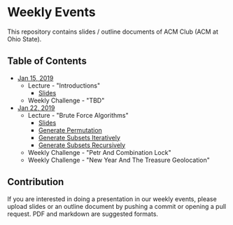 Weekly Events
===

This repository contains slides / outline documents of ACM Club (ACM at Ohio State).

Table of Contents
---
* [Jan 15, 2019](2019-01-15)
    * Lecture - "Introductions"
        * [Slides](2019-01-15/Introduction.pdf)
    * Weekly Challenge - "TBD"
* [Jan 22, 2019](2019-01-22)
    * Lecture - "Brute Force Algorithms"
        * [Slides](2019-01-22/Brute_Force.pdf)
        * [Generate Permutation](2019-01-22/GeneratePermutations.py)
        * [Generate Subsets Iteratively](2019-01-22/GenerateSubsetIterative.java)
        * [Generate Subsets Recursively](2019-01-22/GenerateSubsetRecursive.java)
    * Weekly Challenge - "Petr And Combination Lock"
    * Weekly Challenge - "New Year And The Treasure Geolocation"

Contribution
---
If you are interested in doing a presentation in our weekly events, please upload slides or an outline document by pushing a commit or opening a pull request.
PDF and markdown are suggested formats.
